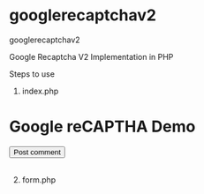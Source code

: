 # googlerecaptchav2
 googlerecaptchav2

Google Recaptcha V2 Implementation in PHP

Steps to use

1. index.php 

  <body>
    <h1>Google reCAPTHA Demo</h1>
    <form id="comment_form" action="form.php" method="post">
      <input type="submit" name="submit" value="Post comment"><br><br>
      <div class="g-recaptcha" data-sitekey="<?=$site_key?>"></div>
    </form>
  </body>


2. form.php

<?php
$email;
$comment;
$captcha;
if (isset($_POST['email'])) {
    $email = $_POST['email'];
}
if (isset($_POST['comment'])) {
    $comment = $_POST['comment'];
}
if (isset($_POST['g-recaptcha-response'])) {
    $captcha = $_POST['g-recaptcha-response'];
}
if (!$captcha) {
    echo 'Please check the the captcha form.';
    exit;
}

$secretKey = "--- place secret key --";

$ip = $_SERVER['REMOTE_ADDR'];
// post request to server
$url = 'https://www.google.com/recaptcha/api/siteverify?secret=' . urlencode($secretKey) .  '&response=' . urlencode($captcha);
$response = file_get_contents($url);
$responseKeys = json_decode($response, true);
print_r($responseKeys);
// should return JSON with success as true
if ($responseKeys["success"]) {
    echo 'Thanks for posting comment';
} else {
    echo 'You are spammer ! Get the @$%K out';
}
?>
